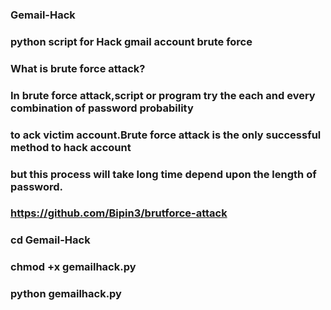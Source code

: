 ### Gemail-Hack

### python script for Hack gmail account brute force 

###  What is brute force attack?
### In brute force attack,script or program try the each and every combination of password probability 
### to ack victim account.Brute force attack is the only successful method to hack account
### but this process will take long time depend upon the length of password.

### https://github.com/Bipin3/brutforce-attack

### cd Gemail-Hack

### chmod +x gemailhack.py

### python gemailhack.py
